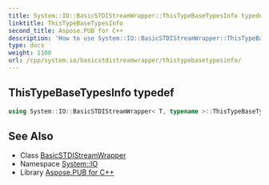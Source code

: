 ```yaml
---
title: System::IO::BasicSTDIStreamWrapper::ThisTypeBaseTypesInfo typedef
linktitle: ThisTypeBaseTypesInfo
second_title: Aspose.PUB for C++
description: 'How to use System::IO::BasicSTDIStreamWrapper::ThisTypeBaseTypesInfo typedef of System::IO::BasicSTDIStreamWrapper class in C++.'
type: docs
weight: 1100
url: /cpp/system.io/basicstdistreamwrapper/thistypebasetypesinfo/
---
```

## ThisTypeBaseTypesInfo typedef




```cpp
using System::IO::BasicSTDIStreamWrapper< T, typename >::ThisTypeBaseTypesInfo =  BaseTypesInfo<BaseType>
```

## See Also

* Class [BasicSTDIStreamWrapper](../)
* Namespace [System::IO](../../)
* Library [Aspose.PUB for C++](../../../)
